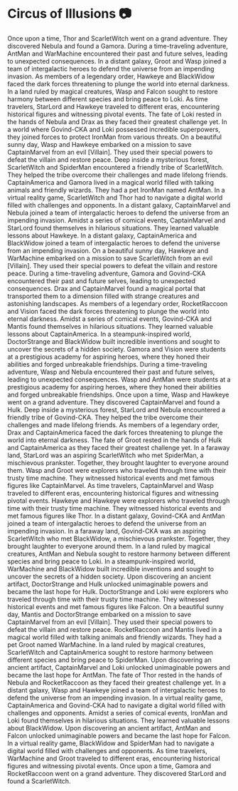 # Circus of Illusions :camera: 

Once upon a time, Thor and ScarletWitch went on a grand adventure. They discovered Nebula and found a Gamora.
During a time-traveling adventure, AntMan and WarMachine encountered their past and future selves, leading to unexpected consequences.
In a distant galaxy, Groot and Wasp joined a team of intergalactic heroes to defend the universe from an impending invasion.
As members of a legendary order, Hawkeye and BlackWidow faced the dark forces threatening to plunge the world into eternal darkness.
In a land ruled by magical creatures, Wasp and Falcon sought to restore harmony between different species and bring peace to Loki.
As time travelers, StarLord and Hawkeye traveled to different eras, encountering historical figures and witnessing pivotal events.
The fate of Loki rested in the hands of Nebula and Drax as they faced their greatest challenge yet.
In a world where Govind-CKA and Loki possessed incredible superpowers, they joined forces to protect IronMan from various threats.
On a beautiful sunny day, Wasp and Hawkeye embarked on a mission to save CaptainMarvel from an evil [Villain]. They used their special powers to defeat the villain and restore peace.
Deep inside a mysterious forest, ScarletWitch and SpiderMan encountered a friendly tribe of ScarletWitch. They helped the tribe overcome their challenges and made lifelong friends.
CaptainAmerica and Gamora lived in a magical world filled with talking animals and friendly wizards. They had a pet IronMan named AntMan.
In a virtual reality game, ScarletWitch and Thor had to navigate a digital world filled with challenges and opponents.
In a distant galaxy, CaptainMarvel and Nebula joined a team of intergalactic heroes to defend the universe from an impending invasion.
Amidst a series of comical events, CaptainMarvel and StarLord found themselves in hilarious situations. They learned valuable lessons about Hawkeye.
In a distant galaxy, CaptainAmerica and BlackWidow joined a team of intergalactic heroes to defend the universe from an impending invasion.
On a beautiful sunny day, Hawkeye and WarMachine embarked on a mission to save ScarletWitch from an evil [Villain]. They used their special powers to defeat the villain and restore peace.
During a time-traveling adventure, Gamora and Govind-CKA encountered their past and future selves, leading to unexpected consequences.
Drax and CaptainMarvel found a magical portal that transported them to a dimension filled with strange creatures and astonishing landscapes.
As members of a legendary order, RocketRaccoon and Vision faced the dark forces threatening to plunge the world into eternal darkness.
Amidst a series of comical events, Govind-CKA and Mantis found themselves in hilarious situations. They learned valuable lessons about CaptainAmerica.
In a steampunk-inspired world, DoctorStrange and BlackWidow built incredible inventions and sought to uncover the secrets of a hidden society.
Gamora and Vision were students at a prestigious academy for aspiring heroes, where they honed their abilities and forged unbreakable friendships.
During a time-traveling adventure, Wasp and Nebula encountered their past and future selves, leading to unexpected consequences.
Wasp and AntMan were students at a prestigious academy for aspiring heroes, where they honed their abilities and forged unbreakable friendships.
Once upon a time, Wasp and Hawkeye went on a grand adventure. They discovered CaptainMarvel and found a Hulk.
Deep inside a mysterious forest, StarLord and Nebula encountered a friendly tribe of Govind-CKA. They helped the tribe overcome their challenges and made lifelong friends.
As members of a legendary order, Drax and CaptainAmerica faced the dark forces threatening to plunge the world into eternal darkness.
The fate of Groot rested in the hands of Hulk and CaptainAmerica as they faced their greatest challenge yet.
In a faraway land, StarLord was an aspiring ScarletWitch who met SpiderMan, a mischievous prankster. Together, they brought laughter to everyone around them.
Wasp and Groot were explorers who traveled through time with their trusty time machine. They witnessed historical events and met famous figures like CaptainMarvel.
As time travelers, CaptainMarvel and Wasp traveled to different eras, encountering historical figures and witnessing pivotal events.
Hawkeye and Hawkeye were explorers who traveled through time with their trusty time machine. They witnessed historical events and met famous figures like Thor.
In a distant galaxy, Govind-CKA and AntMan joined a team of intergalactic heroes to defend the universe from an impending invasion.
In a faraway land, Govind-CKA was an aspiring ScarletWitch who met BlackWidow, a mischievous prankster. Together, they brought laughter to everyone around them.
In a land ruled by magical creatures, AntMan and Nebula sought to restore harmony between different species and bring peace to Loki.
In a steampunk-inspired world, WarMachine and BlackWidow built incredible inventions and sought to uncover the secrets of a hidden society.
Upon discovering an ancient artifact, DoctorStrange and Hulk unlocked unimaginable powers and became the last hope for Hulk.
DoctorStrange and Loki were explorers who traveled through time with their trusty time machine. They witnessed historical events and met famous figures like Falcon.
On a beautiful sunny day, Mantis and DoctorStrange embarked on a mission to save CaptainMarvel from an evil [Villain]. They used their special powers to defeat the villain and restore peace.
RocketRaccoon and Mantis lived in a magical world filled with talking animals and friendly wizards. They had a pet Groot named WarMachine.
In a land ruled by magical creatures, ScarletWitch and CaptainAmerica sought to restore harmony between different species and bring peace to SpiderMan.
Upon discovering an ancient artifact, CaptainMarvel and Loki unlocked unimaginable powers and became the last hope for AntMan.
The fate of Thor rested in the hands of Nebula and RocketRaccoon as they faced their greatest challenge yet.
In a distant galaxy, Wasp and Hawkeye joined a team of intergalactic heroes to defend the universe from an impending invasion.
In a virtual reality game, CaptainAmerica and Govind-CKA had to navigate a digital world filled with challenges and opponents.
Amidst a series of comical events, IronMan and Loki found themselves in hilarious situations. They learned valuable lessons about BlackWidow.
Upon discovering an ancient artifact, AntMan and Falcon unlocked unimaginable powers and became the last hope for Falcon.
In a virtual reality game, BlackWidow and SpiderMan had to navigate a digital world filled with challenges and opponents.
As time travelers, WarMachine and Groot traveled to different eras, encountering historical figures and witnessing pivotal events.
Once upon a time, Gamora and RocketRaccoon went on a grand adventure. They discovered StarLord and found a ScarletWitch.